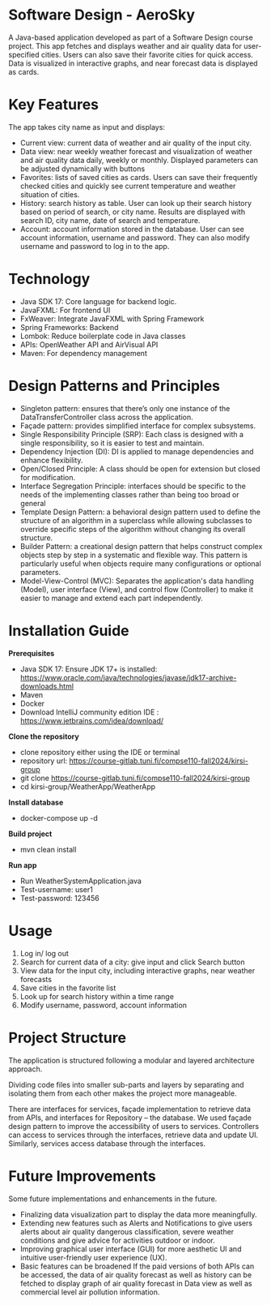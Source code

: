 # Software Design - AeroSky
A Java-based application developed as part of a Software Design course project. This app fetches and displays weather and air quality data for user-specified cities. Users can also save their favorite cities for quick access. Data is visualized in interactive graphs, and near forecast data is displayed as cards.
# Key Features
The app takes city name as input and displays:
-	Current view: current data of weather and air quality of the input city.
-	Data view: near weekly weather forecast and visualization of weather and air quality data daily, weekly or monthly. Displayed parameters can be adjusted dynamically with buttons
-	Favorites: lists of saved cities as cards. Users can save their frequently checked cities and quickly see current temperature and weather situation of cities.
-   History: search history as table. User can look up their search history based on period of search, or city name. Results are displayed with search ID, city name, date of search and temperature.
-   Account: account information stored in the database. User can see account information, username and password. They can also modify username and password to log in to the app.

# Technology
- Java SDK 17: Core language for backend logic.
- JavaFXML: For frontend UI
- FxWeaver: Integrate JavaFXML with Spring Framework
- Spring Frameworks: Backend 
- Lombok: Reduce boilerplate code in Java classes 
- APIs: OpenWeather API and AirVisual API
- Maven: For dependency management

# Design Patterns and Principles
- Singleton pattern: ensures that there’s only one instance of the DataTransferController class across the application.
- Façade pattern: provides simplified interface for complex subsystems. 
- Single Responsibility Principle (SRP): Each class is designed with a single responsibility, so it is easier to test and maintain. 
- Dependency Injection (DI): DI is applied to manage dependencies and enhance flexibility.
- Open/Closed Principle: A class should be open for extension but closed for modification. 
- Interface Segregation Principle: interfaces should be specific to the needs of the implementing classes rather than being too broad or general
- Template Design Pattern: a behavioral design pattern used to define the structure of an algorithm in a superclass while allowing subclasses to override specific steps of the algorithm without changing its overall structure.
- Builder Pattern: a creational design pattern that helps construct complex objects step by step in a systematic and flexible way. This pattern is particularly useful when objects require many configurations or optional parameters.
- Model-View-Control (MVC): Separates the application's data handling (Model), user interface (View), and control flow (Controller) to make it easier to manage and extend each part independently.

# Installation Guide
**Prerequisites**
- Java SDK 17: Ensure JDK 17+ is installed: https://www.oracle.com/java/technologies/javase/jdk17-archive-downloads.html
- Maven
- Docker
- Download IntelliJ community edition IDE : https://www.jetbrains.com/idea/download/

**Clone the repository**
- clone repository either using the IDE or terminal 
- repository url: https://course-gitlab.tuni.fi/compse110-fall2024/kirsi-group
- git clone https://course-gitlab.tuni.fi/compse110-fall2024/kirsi-group
- cd kirsi-group/WeatherApp/WeatherApp

**Install database**
- docker-compose up -d

**Build project**
- mvn clean install

**Run app**
- Run WeatherSystemApplication.java
- Test-username: user1 
- Test-password: 123456

# Usage
1. Log in/ log out
2. Search for current data of a city: give input and click Search button
3. View data for the input city, including interactive graphs, near weather forecasts 
4. Save cities in the favorite list
5. Look up for search history within a time range
6. Modify username, password, account information

# Project Structure
The application is structured following a modular and layered architecture approach. 

Dividing code files into smaller sub-parts and layers by separating and isolating them from each other makes the project more manageable.

There are interfaces for services, façade implementation to retrieve data from APIs, and interfaces for Repository – the database. We used façade design pattern to improve the accessibility of users to services. Controllers can access to services through the interfaces, retrieve data and update UI. Similarly, services access database through the interfaces.

# Future Improvements
Some future implementations and enhancements in the future.
- Finalizing data visualization part to display the data more meaningfully.
- Extending new features such as Alerts and Notifications to give users alerts about air quality dangerous classification, severe weather conditions and give advice for activities outdoor or indoor.
- Improving graphical user interface (GUI) for more aesthetic UI and intuitive user-friendly user experience (UX).
- Basic features can be broadened If the paid versions of both APIs can be accessed, the data of air quality forecast as well as history can be fetched to display graph of air quality forecast in Data view as well as commercial level air pollution information.
